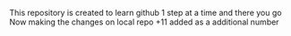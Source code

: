 This repository is created to learn github
1 step at a time and there you go
Now making the changes on local repo
+11 added as a additional number
